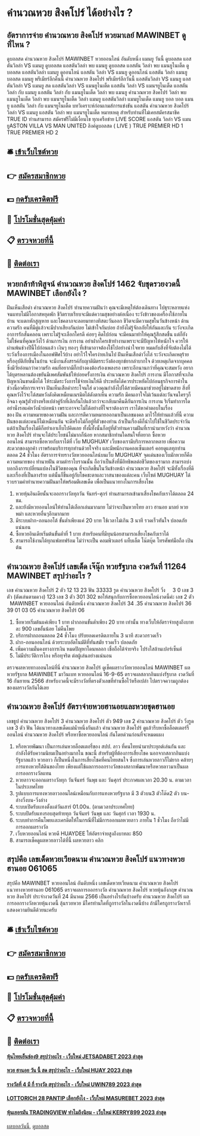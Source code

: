 # คำนวณหวย สิงคโปร์ ได้อย่างไร ?
## อัตราการจ่าย คำนวณหวย สิงคโปร์ หวยมาเลย์ MAWINBET ดูที่ไหน ?
ดูบอลสด คำนวณหวย สิงคโปร์ MAWINBET หวยออนไลน์ อันดับหนึ่ง แมนยู วันนี้ ดูบอลสด แอสตันวิลล่า VS แมนยู ดูบอลสด แอสตันวิลล่า พบ แมนยู ดูบอลสด แอสตัน วิลล่า พบ แมนยูไนเต็ด ดูบอลสด แอสตันวิลล่า แมนยู ดูออนไลน์ แอสตัน วิลล่า VS แมนยู ดูออนไลน์ แอสตัน วิลล่า แมนยู บอลสด แมนยู พรีเมียร์ลีกคืนนี้ คำนวณหวย สิงคโปร์ พรีเมียร์ลีกวันนี้ แอสตันวิลล่า VS แมนยู แอสตันวิลล่า VS แมนยู สด แอสตันวิลล่า VS แมนยูไนเต็ด แอสตัน วิลล่า VS แมนฯยูไนเต็ด แอสตัน วิลล่า กับ แมนยู แอสตัน วิลล่า กับ แมนยูไนเต็ด วิลล่า พบ แมนยู คำนวณหวย สิงคโปร์ วิลล่า พบ แมนยูไนเต็ด วิลล่า พบ แมนฯยูไนเต็ด วิลล่า แมนยู แอสตันวิลล่า แมนยูไนเต็ด แมนยู บอล บอล แมนยู
แอสตัน วิลล่า กับ แมนฯยูไนเต็ด
บทวิเคราะห์ก่อนเกมส์การแข่งขัน แอสตัน คำนวณหวย สิงคโปร์ วิลล่า VS แมนยู
แอสตัน วิลล่า พบ แมนฯยูไนเต็ด
หมายเหตุ สำหรับท่านที่ไม่เคยสมัครสมาชิค TRUE ID ท่านสามารถ สมัครฟรีไม่มีเงื่อนไข ทุกเครือข่าย
LIVE SCORE แอสตัน วิลล่า VS แมนยูASTON VILLA VS MAN UNITED
ลิงค์ดูบอลสด ( LIVE )
 TRUE PREMIER HD 1 
 TRUE PREMIER HD 2 

## 🛎 [เข้าเว็บไซต์หวย](https://bit.ly/3BG5bNw)
## 👉 [สมัครสมาชิกหวย](https://bit.ly/3BG5bNw)
## 💵 [กดรับเครดิตฟรี](https://bit.ly/3C3mvgS)
## 👑 [โปรโมชั่นสุดคุ้มค่า](https://bit.ly/3C3mvgS)
## 📋 [ตรวจหวยที่นี้](https://bit.ly/3C3mvgS)
## 📱 [ติดต่อเรา](https://bit.ly/3C3mvgS)

## หวยกล้าท้าพิสูจน์ คำนวณหวย สิงคโปร์ 1462 จับชุดรวยงวดนี้ MAWINBET เลือกยังไง ?
ฝันเห็นเสือดำ คำนวณหวย สิงคโปร์ ทำนายความฝันว่า คุณจะมีเหตุให้ต้องเดินทาง ไปธุระหลายแห่งจนแทบไม่มีโอกาสหยุดพัก ชีวิตราบเรียบจะมีแต่ความสุขอย่างต่อเนื่อง ระวังข้าวของเครื่องใช้ภายในบ้าน จะแตกหักสูญหาย และโชคลาภจะลอยมาทางทิสตะวันออก ชีวิตจะมีความสุขในวันข้างหน้า
ด้านความรัก คนที่มีคู่แล้วจะมีปากเสียงกันบ่อย ไม่เข้าใจกันบ่อย ถ้ายังไม่รู้จักอภัยให้กันและกัน ระวังจะเกิดอาการรักสั่นคลอน เพราะไม่รู้จะเลือกใครดี ค่อยๆ คิดไปก่อน จะมีคนมาทำให้คุณรู้สึกสดชื่น แต่ก็ยังไม่ใช่คนที่คุณหวังไว้
ด้านการเงิน การงาน อย่าฝากใครเข้าทำงานเพราะจะมีปัญหาให้หนักใจ ควรให้ผ่านพ้นช่วงปีนี้ไปก่อนแล้ว เงินๆ ทองๆ ที่เข้ามาอาจต้องใช้ไปอย่างน่าใจหาย หมดกับสิ่งที่จับต้องไม่ได้ ระวังเรื่องการเมืองในออฟฟิศไว้บ้าง อย่าไว้ใจใครง่ายเกินไป
ฝันเห็นเสือดำวิ่งไล่ ระวังจะเกิดเหตุร้ายหรืออุบัติภัยขึ้นในบ้าน จะมีงานสังสรรค์กับญาติมิตรระวังต้องทุกข์ยากลำบากใจ ด้วยเหตุเกิดจากบุคคลซึ่งมีวัยอ่อนกว่าความรัก คนที่อยากมีกิ๊กบ้างคงต้องร้องเพลงรอ เพราะอีกนานกว่าที่คุณจะสมหวัง อยากได้บุตรหลานต้องขยันมีเพศสัมพันธ์ให้บ่อยครั้งการเงิน คำนวณหวย สิงคโปร์ การงาน มีโอกาสที่จะเกิดปัญหาเงินขาดมือได้ ให้ระมัดระวังการใช้จ่ายเงินให้ดี ประหยัดได้ควรประหยัดไปก่อนธุรกิจการค้าในช่วงนี้อาศัยการเจรจา
ฝันเห็นเสือดำกระโจนใส่ ดวงคุณกำลังไปได้สวยมีคนมาช่วยอยู่ไม่ขาดสาย สิ่งที่คุณหวังไว้จะได้สมหวังดังคิดเหมือนเนรมิตได้ดังตาเห็น ความรัก มีคนเอาใจไม่เว้นแต่ละวันจนใครๆก็อิจฉา คุณรู้ตัวบ้างหรือเปล่าคู่รักที่เลิกกันไปแล้วกว่าจะกลับมาคืนดีกันการเงิน การงาน ริเริ่มทำการใดอย่านั่งรอแค่หวังน้ำบ่อหน้า เพราะอาจจะไม่ได้อย่างที่ใจเราต้องการ
เราได้หาคำตอบในเรื่องของ ฝัน ความหมายของความฝัน และการตีความหมายออกมาเป็นเลขมงคล มาไว้ให้ท่านแล้วที่นี้ ความฝันของแต่ละคนก็ไม่เหมือนกัน จะดีหรือไม่ก็อยู่ที่ตัวของท่าน ถ้าเป็นเรื่องดีก็นำไปใช้ในชีวิตประจำวัน แต่ถ้าเป็นเรื่องไม่ดีก็อย่าเอาเก็บไปคิดเลย ทั้งนี้ทั้งนั้นก็อยู่ที่ตัวท่านความฝันที่เรานำมาหวังว่า คำนวณหวย สิงคโปร์ ท่านจะได้ประโยชน์ไม่มากก็น้อย
หากสมาชิกท่านใดสนใจที่อยาก ซื้อหวยออนไลน์ สามารถซื้อหวยกับเราได้ที่ เว็บ MUGHUAY เว็บของเรามีบริการหลากหลาย เพื่อความสะดวกของลูกค้า เราพร้อมบริการทุกท่านด้วยใจจริง และมีพนักงานคอลเซ็นเตอร์ คอยดูแลทุกท่านตลอด 24 ชั่วโมง
อัตราการจ่ายรางวัลหวยออนไลน์บนเว็บ MUGHUAY
จุดเด่นของเว็บมักหวยก็คือ
ความหมายของ ทำนายฝัน ตามตำราโบราณนั้น ถือว่าเป็นสิ่งที่มีอิทธิพลต่อชีวิตของเรามาก สามารถบ่งบอกถึงการเปลี่ยนแปลงในชีวิตของคุณ ที่จะเกิดขึ้นในวันข้างหน้า คำนวณหวย สิงคโปร์ จะมีทั้งเรื่องที่ดีและเรื่องที่เป็นลางร้าย แต่นั้นก็ขึ้นอยู่กับโชคชะตาและวาสนาของแต่ละคน เว็บไซต์ MUGHUAY ได้รวบรวมคำทำนายความฝันมาให้พร้อมตีเลขเด็ด เพื่อเป็นแนวทางในการเสี่ยงโชค
1. หวยหุ้นอินเดียนั้นจะออกรางวัลทุกวัน จันทร์-ศุกร์ ท่านสามารถเข้ามาเสี่ยงโชคกับเราได้ตลอด 24 ชม.
2. และยังมีหวยออนไลน์ให้ท่านได้เลือกเล่นมากมาย ไม่ว่าจะเป็นหวยไทย ลาว ฮานอย มาลย์ หวยพม่า และหวยอื่นๆอีกมากมาย
3. มีระบบฝาก-ถอนออโต้ ขั้นต่ำเพียงแค่ 20 บาท ใช้เวลาไม่เกิน 3 นาที รวดเร็วทันใจ ปลอดภัยแน่นอน
4. ซื้อหวยอินเดียเริ่มต้นขั้นต่ำที่ 1 บาท สำหรับคนที่มีทุนน้อยสามารถเสี่ยงโชคกับเราได้
5. สามารถใช้งานได้ทุกแฟลทฟร์อม ไม่ว่าจะเป็น คอมพิวเตอร์ แท็บเล็ต โน๊ตบุ๊ค โทรศัพท์มือถือ เป้นต้น

## คำนวณหวย สิงคโปร์ เลขเด็ด เจ๊นุ๊ก หวยรัฐบาล งวดวันที่ 11264 MAWINBET สรุปว่าอะไร ?
เลข คำนวณหวย สิงคโปร์ 2 ตัว 12 13 23
ฟัน 33333
รูด คำนวณหวย สิงคโปร์ วิ่ง     3 0
เลข 3 ตัว (ตัดเล่นตามดวง) 123
เลข 3 ตัว 301 302
ขอให้สนุกกับการซื้อหวยออนไลน์งวดนี้ค่ะ
เลข 2 ตัว   MAWINBET หวยออนไลน์ อันดับหนึ่ง คำนวณหวย สิงคโปร์ 34 .35 คำนวณหวย สิงคโปร์ 36 39 01 03 05 คำนวณหวย สิงคโปร์ 06
1. ซื้อหวยเริ่มต้นแค่เพียง 1 บาท ฝากถอนขั้นต่ำเพียง 20 บาท เท่านั้น ทางเว็บให้อัตราจ่ายสูงถึงบาทละ 900 เลขอั้นน้อย ไม่คืนโพย
2. บริการฝากถอนตลอด 24 ชั่วโมง ปรับยอดเครดิตภายใน 3 นาที สะดวกรวดเร็ว
3. ฝาก-ถอนออนไลน์ ด้วยระบบอัตโนมัติที่ทันสมัย รวดเร็ว ปลอดภัย
4. เพิ่มความมั่นคงทางการเงิน หมดปัญหาโดนหลอก เชื่อถือได้จ่ายจริง โปร่งใสล้านเปอร์เซ็นต์
5. ไม่มีประวัติการโกง หรือทุจริต ต่อผู้เล่นอย่างแน่นอน

ตรวจผลหวยทางออนไลน์ที่นี่ คำนวณหวย สิงคโปร์ ดูเช็คผลรางวัลหวยออนไลน์ MAWINBET ผลหวยรัฐบาล MAWINBET มาวินเบท หวยออนไลน์ 16-9-65 ตรวจผลสลากกินแบ่งรัฐบาล งวดวันที่ 16 กันยายน 2566 สำหรับงวดนี้จะมีรางวัลที่ตรงตัวเลขที่ท่านซื้อไว้หรือเปล่า ไปตรวจความถูกต้องของผลรางวัลกันได้เลย

## คำนวณหวย สิงคโปร์ อัตราจ่ายหวยฮานอยและหวยชุดฮานอย
เลขธูป คำนวณหวย สิงคโปร์ 3 คำนวณหวย สิงคโปร์ ตัว 949
เลข 2 คำนวณหวย สิงคโปร์ ตัว
วิ่งรูด
เลข 3 ตัว
ฟัน
ได้แนวทางเลขเด็ดแม่น้ำหนึ่งกันแล้ว คำนวณหวย สิงคโปร์ ดูแล้วรีบหาซื้อล็อตเตอร์รี่ออนไลน์ คำนวณหวย สิงคโปร์ หรือหาซื้อหวยออนไลน์ กันโดยด่วนก่อนที่จะหมดแผง
1. หรือหวยพัฒนา เป็นการเล่นหวยล็อตเตอรี่ของ สปป. ลาว ที่คนไทยนำมาประยุกต์เล่นกัน และกำลังได้รับความนิยมเป็นอย่างมากใน ขณะนี้ สำหรับผู้ที่ต้องการเสี่ยงโชค นอกจากสลากกินแบ่งรัฐบาลแล้ว หวยลาว ก็เป็นหนึ่งในการเสี่ยงโชคที่คนไทยสนใจ ซึ่งการเล่นหวยลาวก็ไม่ยาก คล้ายๆการแทงหวยใต้ดินของไทย เพียงแต่ใช้ผลการออกรางวัลของสลากพัฒนาหรือหวยลาวมาเป็นผลการออกรางวัลแทน
2. หวยลาวจะออกผลรางวัลทุก วันจันทร์ วันพุธ และ วันศุกร์ ประกาศผลเวลา 20.30 น. ตามเวลาในประเทศไทย
3. รูปแบบการแทงหวยลาวออนไลน์เหมือนกับการแทงหวยรัฐบาล มี 3 ตัวบน3 ตัวโต๊ด2 ตัว บน-ล่างวิ่งบน-วิ่งล่าง
4. ระบบเปิดรับเเทงตั้งเเต่วันเสาร์ 01.00น. (ตามเวลาประเทศไทย)
5. ระบบปิดรับแทงรอบสุดท้ายทุก วันจันทร์ วันพุธ และ วันศุกร์ เวลา 1930 น.
6. ระบบทำการคืนโพยเเละเครดิตให้ในกรณีที่ไม่มีการออกผลหวยลาว ภายใน 1 ชั่วโมง ถือว่าไม่มีการออกผลรางวัล
7. เว็บหวยออนไลน์ หวยดี HUAYDEE ให้อัตราจ่ายสูงถึงบาทละ 850
8. สามารถเช็คดูผลหวยลาวได้ที่นี้ ผลหวยลาว คลิก

## สรุปคือ เลขเด็ดหวยเวียดนาม คำนวณหวย สิงคโปร์ แนวทางหวยฮานอย 061065
สรุปคือ MAWINBET หวยออนไลน์ อันดับหนึ่ง เลขเด็ดหวยเวียดนาม คำนวณหวย สิงคโปร์ แนวทางหวยฮานอย 061065 ตรวจผลการออกรางวัล คำนวณหวย สิงคโปร์ หวยหุ้นอังกฤษ คำนวณหวย สิงคโปร์ ประจำงวดวันที่ 24 มีนาคม 2566
เป็นอย่างไรกันบ้างครับ คำนวณหวย สิงคโปร์ ผลการออกรางวัลหวยหุ้นงวดนี้ ลุ้นรวยหวย มีใครท่านใดที่ถูกรางวัลในงวดนี้บ้าง ถ้ามีใครถูกรางวัลเราก็แสดงความยินดีด้วยนะครับ

## 🛎 [เข้าเว็บไซต์หวย](https://bit.ly/3BG5bNw)
## 👉 [สมัครสมาชิกหวย](https://bit.ly/3BG5bNw)
## 💵 [กดรับเครดิตฟรี](https://bit.ly/3C3mvgS)
## 👑 [โปรโมชั่นสุดคุ้มค่า](https://bit.ly/3C3mvgS)
## 📋 [ตรวจหวยที่นี้](https://bit.ly/3C3mvgS)
## 📱 [ติดต่อเรา](https://bit.ly/3C3mvgS)

#### [หุ้นไทยเย็นช่อง9 สรุปว่าอะไร - เว็บใหม่ JETSADABET 2023 ล่าสุด](https://atom.io/themes/หุ้นไทยเย็นช่อง9%20สรุปว่าอะไร%20-%20เว็บใหม่%20jetsadabet%202023%20ล่าสุด)
#### [หวย ฮานอย วัน นี้ สด สรุปว่าอะไร - เว็บใหม่ HUAY 2023 ล่าสุด](https://atom.io/themes/หวย%20ฮานอย%20วัน%20นี้%20สด%20สรุปว่าอะไร%20-%20เว็บใหม่%20huay%202023%20ล่าสุด)
#### [รางวัลที่ 4 มี กี่ รางวัล สรุปว่าอะไร - เว็บใหม่ UWIN789 2023 ล่าสุด](https://atom.io/themes/รางวัลที่%204%20มี%20กี่%20รางวัล%20สรุปว่าอะไร%20-%20เว็บใหม่%20uwin789%202023%20ล่าสุด)
#### [LOTTORICH 28 PANTIP เลือกยังไง - เว็บใหม่ MASUREBET 2023 ล่าสุด](https://atom.io/themes/lottorich%2028%20pantip%20เลือกยังไง%20-%20เว็บใหม่%20masurebet%202023%20ล่าสุด)
#### [หุ้นเยอรมัน TRADINGVIEW ทำไมถึงนิยม - เว็บใหม่ KERRY899 2023 ล่าสุด](https://atom.io/themes/หุ้นเยอรมัน%20tradingview%20ทำไมถึงนิยม%20-%20เว็บใหม่%20kerry899%202023%20ล่าสุด)

[ผลบอลวันนี้](https://siamsport.tv "ผลบอลวันนี้"), [ดูบอลสด](https://siamsport.tv/ดูบอลสด "ดูบอลสด")